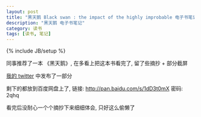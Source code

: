 ```yaml
---
layout: post
title: "黑天鹅 Black swan : the impact of the highly improbable 电子书笔记"
description: "黑天鹅 电子书笔记"
category: 读书
tags: [读书, 笔记]
---
```

{% include JB/setup %}

同事推荐了一本 《黑天鹅》, 在多看上把这本书看完了, 留了些摘抄 + 部分截屏

[我的 twitter](https://twitter.com/gsavl) 中发布了一部分

剩下的都放到百度网盘上了, 链接: http://pan.baidu.com/s/1dD3t0mX 密码: 2qhq

看完后没耐心一个个摘抄下来细细体会, 只好这么偷懒了
